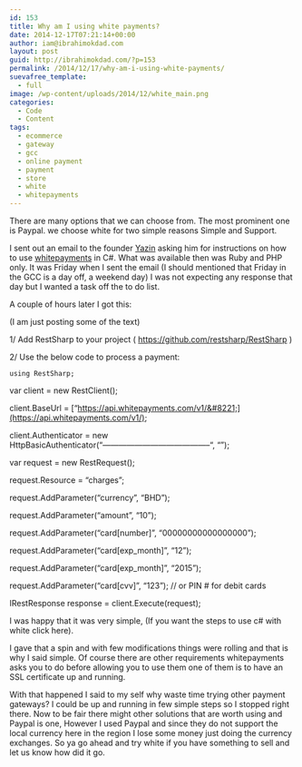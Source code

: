 ```yaml
---
id: 153
title: Why am I using white payments?
date: 2014-12-17T07:21:14+00:00
author: iam@ibrahimokdad.com
layout: post
guid: http://ibrahimokdad.com/?p=153
permalink: /2014/12/17/why-am-i-using-white-payments/
suevafree_template:
  - full
image: /wp-content/uploads/2014/12/white_main.png
categories:
  - Code
  - Content
tags:
  - ecommerce
  - gateway
  - gcc
  - online payment
  - payment
  - store
  - white
  - whitepayments
---
```

There are many options that we can choose from. The most prominent one is Paypal. we choose white for two simple reasons Simple and Support.

I sent out an email to the founder [Yazin](http://yazins.com/) asking him for instructions on how to use [whitepayments](https://whitepayments.com/) in C#. What was available then was Ruby and PHP only. It was Friday when I sent the email (I should mentioned that Friday in the GCC is a day off, a weekend day) I was not expecting any response that day but I wanted a task off the to do list.

A couple of hours later I got this:

(I am just posting some of the text)

1/ Add RestSharp to your project ( <https://github.com/restsharp/RestSharp> )

2/ Use the below code to process a payment:

`using RestSharp;`

var client = new RestClient();

client.BaseUrl = [&#8220;https://api.whitepayments.com/v1/&#8221;](https://api.whitepayments.com/v1/);

client.Authenticator = new HttpBasicAuthenticator(&#8220;&#8212;&#8212;&#8212;&#8212;&#8212;&#8212;&#8212;&#8212;&#8212;&#8212;&#8212;&#8212;&#8212;&#8211;&#8220;, &#8220;&#8221;);

var request = new RestRequest();

request.Resource = &#8220;charges&#8221;;

request.AddParameter(&#8220;currency&#8221;, &#8220;BHD&#8221;);

request.AddParameter(&#8220;amount&#8221;, &#8220;10&#8221;);

request.AddParameter(&#8220;card[number]&#8221;, &#8220;00000000000000000&#8221;);

request.AddParameter(&#8220;card[exp_month]&#8221;, &#8220;12&#8221;);

request.AddParameter(&#8220;card[exp_month]&#8221;, &#8220;2015&#8221;);

request.AddParameter(&#8220;card[cvv]&#8221;, &#8220;123&#8221;); // or PIN # for debit cards

IRestResponse response = client.Execute(request);

I was happy that it was very simple, (If you want the steps to use c# with white click here).

I gave that a spin and with few modifications things were rolling and that is why I said simple. Of course there are other requirements whitepayments asks you to do before allowing you to use them one of them is to have an SSL certificate up and running.

With that happened I said to my self why waste time trying other payment gateways? I could be up and running in few simple steps so I stopped right there. Now to be fair there might other solutions that are worth using and Paypal is one, However I used Paypal and since they do not support the local currency here in the region I lose some money just doing the currency exchanges. So ya go ahead and try white if you have something to sell and let us know how did it go.

&nbsp;